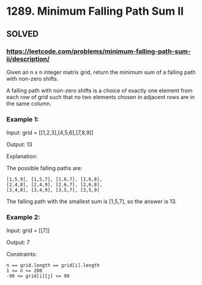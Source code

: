 # 1289. Minimum Falling Path Sum II

## SOLVED

### https://leetcode.com/problems/minimum-falling-path-sum-ii/description/

Given an n x n integer matrix grid, return the minimum sum of a falling path with non-zero shifts.

A falling path with non-zero shifts is a choice of exactly one element from each row of grid such that no two elements chosen in adjacent rows are in the same column.



### Example 1:

Input: grid = [[1,2,3],[4,5,6],[7,8,9]]

Output: 13

Explanation:

The possible falling paths are:

    [1,5,9], [1,5,7], [1,6,7], [1,6,8],
    [2,4,8], [2,4,9], [2,6,7], [2,6,8],
    [3,4,8], [3,4,9], [3,5,7], [3,5,9]

The falling path with the smallest sum is [1,5,7], so the answer is 13.

### Example 2:

Input: grid = [[7]]

Output: 7



Constraints:

    n == grid.length == grid[i].length
    1 <= n <= 200
    -99 <= grid[i][j] <= 99

